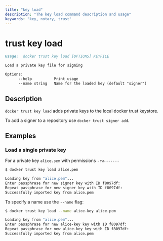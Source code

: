 ```yaml
---
title: "key load"
description: "The key load command description and usage"
keywords: "key, notary, trust"
---
```


<!-- This file is maintained within the docker/cli Github
     repository at https://github.com/docker/cli/. Make all
     pull requests against that repo. If you see this file in
     another repository, consider it read-only there, as it will
     periodically be overwritten by the definitive file. Pull
     requests which include edits to this file in other repositories
     will be rejected.
-->

# trust key load

```markdown
Usage:	docker trust key load [OPTIONS] KEYFILE

Load a private key file for signing

Options:
      --help          Print usage
      --name string   Name for the loaded key (default "signer")
```

## Description

`docker trust key load` adds private keys to the local docker trust keystore.

To add a signer to a repository use `docker trust signer add`.

## Examples

### Load a single private key

For a private key `alice.pem` with permissions `-rw-------`

```bash
$ docker trust key load alice.pem

Loading key from "alice.pem"...
Enter passphrase for new signer key with ID f8097df:
Repeat passphrase for new signer key with ID f8097df:
Successfully imported key from alice.pem
```

To specify a name use the `--name` flag:

```bash
$ docker trust key load --name alice-key alice.pem

Loading key from "alice.pem"...
Enter passphrase for new alice-key key with ID f8097df:
Repeat passphrase for new alice-key key with ID f8097df:
Successfully imported key from alice.pem
```
